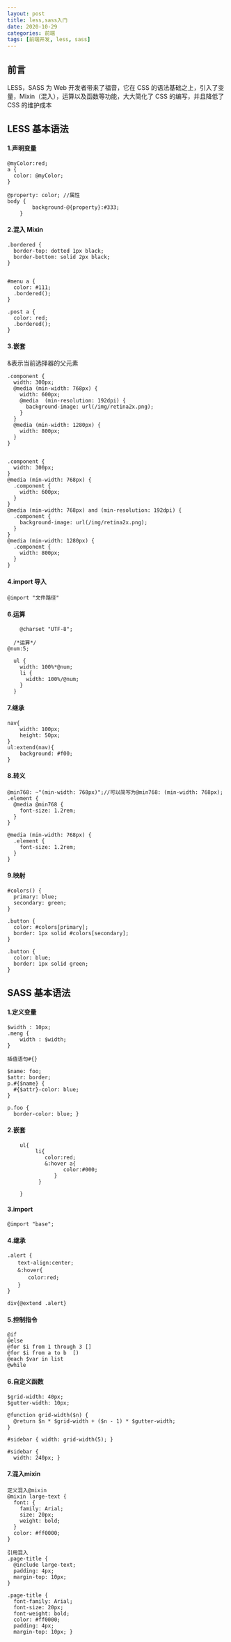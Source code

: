 ```yaml
---
layout: post
title: less,sass入门
date: 2020-10-29
categories: 前端
tags: [前端开发, less, sass]
---
```


## 前言

LESS，SASS 为 Web 开发者带来了福音，它在 CSS 的语法基础之上，引入了变量，Mixin（混入），运算以及函数等功能，大大简化了 CSS 的编写，并且降低了 CSS 的维护成本

## LESS 基本语法

#### 1.声明变量

```
@myColor:red;
a {
  color: @myColor;
}

@property: color; //属性
body {
        background-@{property}:#333;
    }
```

#### 2.混入 Mixin

```
.bordered {
  border-top: dotted 1px black;
  border-bottom: solid 2px black;
}


#menu a {
  color: #111;
  .bordered();
}

.post a {
  color: red;
  .bordered();
}
```

#### 3.嵌套

&表示当前选择器的父元素

```
.component {
  width: 300px;
  @media (min-width: 768px) {
    width: 600px;
    @media  (min-resolution: 192dpi) {
      background-image: url(/img/retina2x.png);
    }
  }
  @media (min-width: 1280px) {
    width: 800px;
  }
}


.component {
  width: 300px;
}
@media (min-width: 768px) {
  .component {
    width: 600px;
  }
}
@media (min-width: 768px) and (min-resolution: 192dpi) {
  .component {
    background-image: url(/img/retina2x.png);
  }
}
@media (min-width: 1280px) {
  .component {
    width: 800px;
  }
}
```

#### 4.import 导入

```
@import "文件路径"
```

#### 6.运算

```
    @charset "UTF-8";

  /*运算*/
@num:5;

  ul {
    width: 100%*@num;
    li {
      width: 100%/@num;
    }
  }
```

#### 7.继承

```
nav{
    width: 100px;
    height: 50px;
}
ul:extend(nav){
    background: #f00;
}
```

#### 8.转义

```
@min768: ~"(min-width: 768px)";//可以简写为@min768: (min-width: 768px);
.element {
  @media @min768 {
    font-size: 1.2rem;
  }
}

@media (min-width: 768px) {
  .element {
    font-size: 1.2rem;
  }
}
```

#### 9.映射

```
#colors() {
  primary: blue;
  secondary: green;
}

.button {
  color: #colors[primary];
  border: 1px solid #colors[secondary];
}

.button {
  color: blue;
  border: 1px solid green;
}
```

## SASS 基本语法

#### 1.定义变量

```
$width : 10px;
.meng {
    width : $width;
}

插值语句#{}

$name: foo;
$attr: border;
p.#{$name} {
  #{$attr}-color: blue;
}

p.foo {
  border-color: blue; }
```

#### 2.嵌套

```
    ul{
         li{
            color:red;
            &:hover a{
                  color:#000;
               }
          }

    }
```

#### 3.import

```
@import "base";
```

#### 4.继承

```
.alert {
　　text-align:center;
　　&:hover{
　　　　color:red;
　　}
}

div{@extend .alert}
```

#### 5.控制指令

```
@if
@else
@for $i from 1 through 3 []
@for $i from a to b  [)
@each $var in list
@while
```

#### 6.自定义函数

```
$grid-width: 40px;
$gutter-width: 10px;

@function grid-width($n) {
  @return $n * $grid-width + ($n - 1) * $gutter-width;
}

#sidebar { width: grid-width(5); }

#sidebar {
  width: 240px; }
```

#### 7.混入mixin

```
定义混入@mixin
@mixin large-text {
  font: {
    family: Arial;
    size: 20px;
    weight: bold;
  }
  color: #ff0000;
}

引用混入
.page-title {
  @include large-text;
  padding: 4px;
  margin-top: 10px;
}

.page-title {
  font-family: Arial;
  font-size: 20px;
  font-weight: bold;
  color: #ff0000;
  padding: 4px;
  margin-top: 10px; }
```